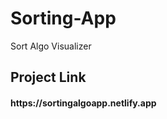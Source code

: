 # Sorting-App
Sort Algo Visualizer
<h2>Project Link</h2>
<h4>https://sortingalgoapp.netlify.app</h4>

